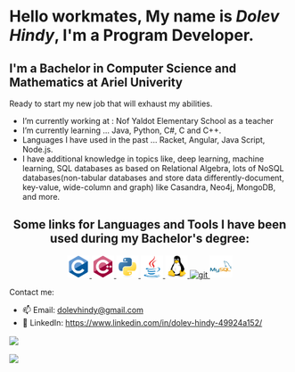 
# Hello workmates, My name is *Dolev Hindy*, I'm a Program Developer.
## I'm a Bachelor in Computer Science and Mathematics at Ariel Univerity 
Ready to start my new job that will exhaust my abilities.
- I’m currently working at : Nof Yaldot Elementary School as a teacher
- I’m currently learning ... Java, Python,  C#, C and C++.
- Languages I have used in the past ... Racket, Angular, Java Script, Node.js.
- I have additional knowledge in topics like, deep learning, machine learning, SQL databases as based on Relational Algebra,
lots of NoSQL databases(non-tabular databases and store data differently-document, key-value, wide-column and graph) like Casandra, Neo4j, MongoDB, and more.

<h2 align="center">Some links for Languages and Tools I have been used during my Bachelor's degree:</h2>
<p align="center"> <a href="https://www.cprogramming.com/" target="_blank"> <img src="https://raw.githubusercontent.com/devicons/devicon/master/icons/c/c-original.svg" alt="c" width="40" height="40"/> </a> <a href="https://www.w3schools.com/cpp/" target="_blank"> <img src="https://raw.githubusercontent.com/devicons/devicon/master/icons/cplusplus/cplusplus-original.svg" alt="cplusplus" width="40" height="40"/> </a> <a href="https://www.python.org" target="_blank"> <img src="https://raw.githubusercontent.com/devicons/devicon/master/icons/python/python-original.svg" alt="python" width="40" height="40"/> </a> <a href="https://www.java.com" target="_blank"> <img src="https://raw.githubusercontent.com/devicons/devicon/master/icons/java/java-original.svg" alt="java" width="40" height="40"/> </a> <a href="https://www.linux.org/" target="_blank"> <img src="https://raw.githubusercontent.com/devicons/devicon/master/icons/linux/linux-original.svg" alt="linux" width="40" height="40"/> </a> <a href="https://git-scm.com/" target="_blank"> <img src="https://www.vectorlogo.zone/logos/git-scm/git-scm-icon.svg" alt="git" width="40" height="40"/> </a> <a href="https://www.mysql.com/" target="_blank"> <img src="https://raw.githubusercontent.com/devicons/devicon/master/icons/mysql/mysql-original-wordmark.svg" alt="mysql" width="40" height="40"/> </a> </p>



Contact me:
- 📫 Email: dolevhindy@gmail.com
- 💬 LinkedIn: https://www.linkedin.com/in/dolev-hindy-49924a152/


<a align="center"><a href="https://github.com/anuraghazra/convoychat">
  <img align="center" src="https://github-readme-stats.vercel.app/api?username=dolev&show_icons=true&theme=slateorange&layout=compact&line_height=20" />
</a>

<a align="center" href="https://github.com/anuraghazra/github-readme-stats"></center>
  <img align="center" src="https://github-readme-stats.vercel.app/api/top-langs/?username=dolev&theme=slateorange&layout=compact" />
</a>
